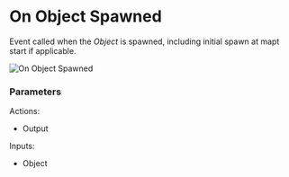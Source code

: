 # On Object Spawned



Event called when the _Object_ is spawned, including initial spawn at mapt start if applicable.

![On Object Spawned](../../.gitbook/assets/images/scripting/events/onobjectspawned.png)

### Parameters

Actions:

- Output

Inputs:

- Object
